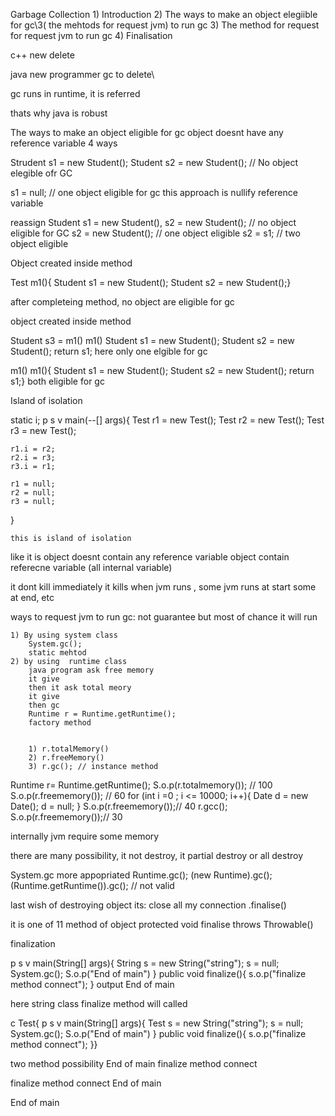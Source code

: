 
Garbage Collection
    1) Introduction
    2) The ways to make an object elegiible for gc\3( the mehtods for request jvm) to run gc
    3) The method for request for request jvm to run gc
    4) Finalisation

c++
    new
    delete

java
    new programmer
    gc to delete\

gc runs in runtime, it is referred


thats why java is robust

The ways to make an object eligible for gc
    object doesnt have any reference variable
    4 ways


Strudent s1 = new Student();
Student s2 = new Student();
// No object elegible ofr GC

s1 = null;
// one object eligible for gc
this approach is nullify reference variable



reassign
    Student s1 = new Student(), s2 = new Student();
    // no object eligible for GC
    s2 = new Student(); // one object eligible
    s2 = s1; // two object eligible
    



Object created inside method
    

Test
    m1(){
        Student s1 = new Student();
        Student s2 = new Student();}

after completeing method, no object are eligible for gc

object created inside method    




Student s3 = m1()
m1()
    Student s1 = new Student();
    Student s2 = new Student();
    return s1;
here only one elgible for gc




m1()
m1(){
    Student s1 = new Student();
    Student s2 = new Student();
    return s1;}
both eligible for gc


Island of isolation


static i;
p s v main(--[] args){
    Test r1 = new Test();
    Test r2 = new Test();
    Test r3 = new Test();

    r1.i = r2;
    r2.i = r3;
    r3.i = r1;

    r1 = null;
    r2 = null;
    r3 = null;
}

    this is island of isolation

like it is
 object doesnt contain any reference variable
 object contain referecne variable (all internal variable)


it dont kill immediately
it kills when jvm runs , some jvm runs at start some at end, etc


ways to request jvm to run gc:
    not guarantee but most of chance it will run
    
    1) By using system class
        System.gc();
        static mehtod
    2) by using  runtime class
        java program ask free memory
        it give
        then it ask total meory
        it give
        then gc
        Runtime r = Runtime.getRuntime();
        factory method


        1) r.totalMemory()
        2) r.freeMemory()
        3) r.gc(); // instance method


Runtime r= Runtime.getRuntime();
S.o.p(r.totalmemory()); // 100
S.o.p(r.freememory()); // 60
for (int i =0 ; i <= 10000; i++){
    Date d = new Date();
    d = null;
}
S.o.p(r.freememory());// 40
r.gcc();
S.o.p(r.freememory());// 30

internally jvm require some memory

there are many possibility, it not destroy, it partial destroy or all destroy


System.gc more appopriated
Runtime.gc();
(new Runtime).gc();
(Runtime.getRuntime()).gc(); // not valid


last wish of destroying object its: close all my connection
    .finalise()

it is one of 11 method of object
    protected void finalise throws Throwable()


finalization

p s v main(String[] args){
    String s = new String("string");
    s = null;
    System.gc();
    S.o.p("End of main")
}
public void finalize(){
    s.o.p("finalize method connect");
}
output
End of main

here string class finalize method will called




c Test{
p s v main(String[] args){
    Test s = new String("string");
    s = null;
    System.gc();
    S.o.p("End of main")
}
public void finalize(){
    s.o.p("finalize method connect");
}}


two method possibility
End of main
finalize method connect

finalize method connect
End of main


End of main

